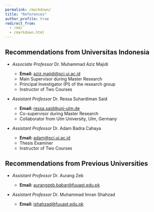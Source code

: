 ```yaml
---
permalink: /markdown/
title: "References"
author_profile: true
redirect_from: 
  - /md/
  - /markdown.html
---
```


## Recommendations from Universitas Indonesia

* <i>Associate Professor</i> Dr. Muhammad Aziz Majidi
  * <b> Email: </b> aziz.majidi@sci.ui.ac.id
  * Main Supervisor during Master Research
  * Principal Investigator (PI) of the research group
  * Instructor of Two Courses

    
* <i>Assistant Professor</i> Dr. Ressa Suhardiman Said
  * <b> Email: </b> ressa.said@uni-ulm.de
  * Co-supervisor during Master Research
  * Collaborator from Ulm University, Ulm, Germany


* <i>Assistant Professor</i> Dr. Adam Badra Cahaya
  * <b> Email: </b> adam@sci.ui.ac.id
  * Thesis Examiner
  * Instructor of Two Courses
    

## Recommendations from Previous Universities

* <i>Assistant Professor</i> Dr. Aurang Zeb
  * <b> Email: </b> aurangzeb.babar@fuuast.edu.pk
 
    
* <i>Assistant Professor</i> Dr. Muhammad Imran Shahzad
  * <b> Email: </b> ishahzad@fuuast.edu.pk

